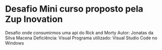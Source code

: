 # Desafio Mini curso proposto pela Zup Inovation
Desafio onde consumirmos uma api do Rick and Morty
Autor: Jonatas da Silva Macena
Deficiência: Visual
Programa utilizado: Visual Studio Code no Windows